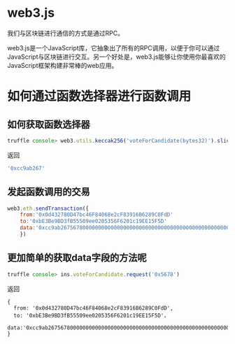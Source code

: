 
# web3.js
我们与区块链进行通信的方式是通过RPC。

web3.js是一个JavaScript库，它抽象出了所有的RPC调用，以便于你可以通过JavaScript与区块链进行交互。另一个好处是，web3.js能够让你使用你最喜欢的JavaScript框架构建非常棒的web应用。

# 如何通过函数选择器进行函数调用
## 如何获取函数选择器
```js
truffle console> web3.utils.keccak256('voteForCandidate(bytes32)').slice(0,10)
```

返回

```js
'0xcc9ab267'
```

## 发起函数调用的交易
```javascript
web3.eth.sendTransaction({
    from:'0x0d432780D47bc46F84068e2cF83916B6289C0FdD'
    to:'0xbE3Be9BD3fB55509ee0205356F6201c19EE15F5D'
    data:'0xcc9ab2675678000000000000000000000000000000000000000000000000000000000000'
    })
```

## 更加简单的获取data字段的方法呢
```js
truffle console> ins.voteForCandidate.request('0x5678')
```

返回

```
{
  from: '0x0d432780D47bc46F84068e2cF83916B6289C0FdD',
  to: '0xbE3Be9BD3fB55509ee0205356F6201c19EE15F5D'，
  data:'0xcc9ab2675678000000000000000000000000000000000000000000000000000000000000'
}
```

